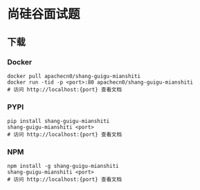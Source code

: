# 尚硅谷面试题

## 下载

### Docker

```
docker pull apachecn0/shang-guigu-mianshiti
docker run -tid -p <port>:80 apachecn0/shang-guigu-mianshiti
# 访问 http://localhost:{port} 查看文档
```

### PYPI

```
pip install shang-guigu-mianshiti
shang-guigu-mianshiti <port>
# 访问 http://localhost:{port} 查看文档
```

### NPM

```
npm install -g shang-guigu-mianshiti
shang-guigu-mianshiti <port>
# 访问 http://localhost:{port} 查看文档
```